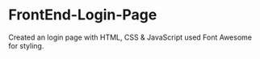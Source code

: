 # FrontEnd-Login-Page
Created an login page with HTML, CSS &amp; JavaScript used Font Awesome for styling.

